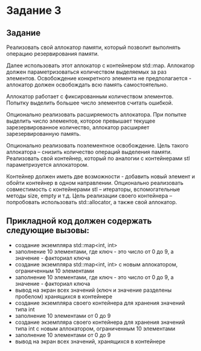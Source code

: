 # Задание 3 
## Задание

Реализовать свой аллокатор памяти, который позволит выполнять операцию резервирования памяти. 

Далее использовать этот аллокатор с контейнером std::map. Аллокатор должен параметризоваться количеством выделяемых за раз элементов. 
Освобождение конкретного элемента не предполагается - аллокатор должен освобождать всю память самостоятельно.

Аллокатор работает с фиксированным количеством элементов. Попытку выделить большее число элементов считать ошибкой. 

Опционально реализовать расширяемость аллокатора. При попытке выделить число элементов, которое превышает текущее зарезервированное количество, аллокатор расширяет зарезервированную память. 

Опционально реализовать поэлементное освобождение. Цель такого аллокатора – снизить количество операций выделения памяти. Реализовать свой контейнер, который по аналогии с контейнерами stl параметризуется аллокатором. 

Контейнер должен иметь две возможности - добавить новый элемент и обойти контейнер в одном направлении. Опционально реализовать совместимость с контейнерами stl – итераторы, вспомогательные методы size, empty и т.д. Цель реализации своего контейнера – попробовать использовать std::allocator, а также свой аллокатор.

## Прикладной код должен содержать следующие вызовы:

- создание экземпляра std::map<int, int>
- заполнение 10 элементами, где ключ - это число от 0 до 9, а значение - факториал ключа
- создание экземпляра std::map<int, int> с новым аллокатором, ограниченным 10
элементами
- заполнение 10 элементами, где ключ - это число от 0 до 9, а значение - факториал ключа
- вывод на экран всех значений (ключ и значение разделены пробелом) хранящихся в контейнере
- создание экземпляра своего контейнера для хранения значений типа int
- заполнение 10 элементами от 0 до 9
- создание экземпляра своего контейнера для хранения значений типа int с новым аллокатором,
ограниченным 10 элементами
- заполнение 10 элементами от 0 до 9
- вывод на экран всех значений, хранящихся в контейнере
